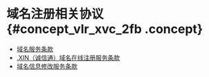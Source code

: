 # 域名注册相关协议 {#concept_vlr_xvc_2fb .concept}

-   [域名服务条款](http://terms.alicdn.com/legal-agreement/terms/suit_bu1_ali_cloud/suit_bu1_ali_cloud201703141056_13782.html)
-   [.XIN（诚信通）域名在线注册服务条款](http://terms.aliyun.com/legal-agreement/terms/suit_bu1_ali_cloud/suit_bu1_ali_cloud201805170003_11955.html)
-   [域名信息修改服务条款](http://terms.aliyun.com/legal-agreement/terms/SD/SD201612020859_86060.html)

